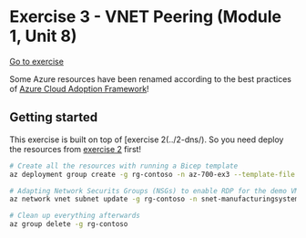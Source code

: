 # Exercise 3 - VNET Peering (Module 1, Unit 8)

[Go to exercise](https://learn.microsoft.com/en-us/training/modules/introduction-to-azure-virtual-networks/8-exercise-connect-two-azure-virtual-networks-global)

Some Azure resources have been renamed according to the best practices of [Azure Cloud Adoption Framework](https://learn.microsoft.com/en-us/azure/cloud-adoption-framework/ready/azure-best-practices/resource-naming)!

## Getting started

This exercise is built on top of [exercise 2(../2-dns/). So you need deploy the resources from [exercise 2](../2-dns/) first!

```bash
# Create all the resources with running a Bicep template
az deployment group create -g rg-contoso -n az-700-ex3 --template-file main.bicep --parameters @parameters.json

# Adapting Network Securits Groups (NSGs) to enable RDP for the demo VMs
az network vnet subnet update -g rg-contoso -n snet-manufacturingsystem --vnet-name vnet-manufacturing --network-security-group nsg-manufacturing

# Clean up everything afterwards
az group delete -g rg-contoso
```
